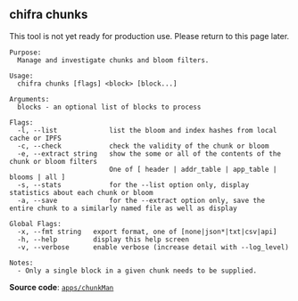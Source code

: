 ## chifra chunks

This tool is not yet ready for production use. Please return to this page later.

```[plaintext]
Purpose:
  Manage and investigate chunks and bloom filters.

Usage:
  chifra chunks [flags] <block> [block...]

Arguments:
  blocks - an optional list of blocks to process

Flags:
  -l, --list             list the bloom and index hashes from local cache or IPFS
  -c, --check            check the validity of the chunk or bloom
  -e, --extract string   show the some or all of the contents of the chunk or bloom filters
                         One of [ header | addr_table | app_table | blooms | all ]
  -s, --stats            for the --list option only, display statistics about each chunk or bloom
  -a, --save             for the --extract option only, save the entire chunk to a similarly named file as well as display

Global Flags:
  -x, --fmt string   export format, one of [none|json*|txt|csv|api]
  -h, --help         display this help screen
  -v, --verbose      enable verbose (increase detail with --log_level)

Notes:
  - Only a single block in a given chunk needs to be supplied.
```

**Source code**: [`apps/chunkMan`](https://github.com/TrueBlocks/trueblocks-core/tree/master/src/apps/chunkMan)

